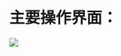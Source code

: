 # 主要操作界面：  
![](https://github.com/GICEGreenIce/WORK-PLCT20221009-15/blob/main/Draw/screenshots/%E6%93%8D%E4%BD%9C%E7%95%8C%E9%9D%A2.jpeg) 
